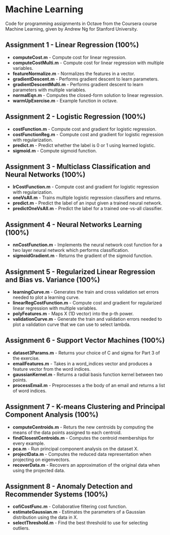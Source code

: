 Machine Learning
=====================

Code for programming assignments in Octave from the Coursera course Machine
Learning, given by Andrew Ng for Stanford University.

Assignment 1 - Linear Regression (100%)
----------------------------
 - **computeCost.m** - Compute cost for linear regression.
 - **computeCostMulti.m** - Compute cost for linear regression with multiple
 variables.
 - **featureNormalize.m** - Normalizes the features in a vector.
 - **gradientDescent.m** - Performs gradient descent to learn parameters.
 - **gradientDescentMulti.m** - Performs gradient descent to learn parameters
 with multiple variables.
 - **normalEqn.m** - Computes the closed-form solution to linear regression.
 - **warmUpExercise.m** - Example function in octave.

Assignment 2 - Logistic Regression (100%)
----------------------------
 - **costFunction.m** - Compute cost and gradient for logistic regression.
 - **costFunctionReg.m** - Compute cost and gradient for logistic regression
 with regularization.
 - **predict.m** - Predict whether the label is 0 or 1 using learned logistic.
 - **sigmoid.m** - Compute sigmoid function.

Assignment 3 - Multiclass Classification and Neural Networks (100%)
----------------------------
 - **lrCostFunction.m** - Compute cost and gradient for logistic regression with
 regularization.
 - **oneVsAll.m** - Trains multiple logistic regression classifiers and returns.
 - **predict.m** - Predict the label of an input given a trained neural network.
 - **predictOneVsAll.m** - Predict the label for a trained one-vs-all classifier.

Assignment 4 - Neural Networks Learning (100%)
----------------------------
 - **nnCostFunction.m** - Implements the neural network cost function for a two
 layer neural network which performs classification.
 - **sigmoidGradient.m** - Returns the gradient of the sigmoid function.

Assignment 5 - Regularized Linear Regression and Bias vs. Variance (100%)
----------------------------
 - **learningCurve.m** - Generates the train and cross validation set errors
 needed to plot a learning curve.
 - **linearRegCostFunction.m** - Compute cost and gradient for regularized
 linear regression with multiple variables.
 - **polyFeatures.m** - Maps X (1D vector) into the p-th power.
 - **validationCurve.m** - Generate the train and validation errors needed to
 plot a validation curve that we can use to select lambda.

Assignment 6 - Support Vector Machines (100%)
----------------------------
 - **dataset3Params.m** - Returns your choice of C and sigma for Part 3 of the
 exercise.
 - **emailFeatures.m** - Takes in a word_indices vector and produces a feature
 vector from the word indices.
 - **gaussianKernel.m** - Returns a radial basis function kernel between two
 points.
 - **processEmail.m** - Preprocesses a the body of an email and returns a list
 of word indices.

Assignment 7 - K-means Clustering and Principal Component Analysis (100%)
----------------------------
 - **computeCentroids.m** - Returs the new centroids by computing the means of
 the data points assigned to each centroid.
 - **findClosestCentroids.m** - Computes the centroid memberships for every
 example.
 - **pca.m** - Run principal component analysis on the dataset X.
 - **projectData.m** - Computes the reduced data representation when projecting
 on eigenvectors.
 - **recoverData.m** - Recovers an approximation of the original data when using
 the projected data.

Assignment 8 - Anomaly Detection and Recommender Systems (100%)
----------------------------
 - **cofiCostFunc.m** - Collaborative filtering cost function.
 - **estimateGaussian.m** - Estimates the parameters of a Gaussian distribution
 using the data in X.
 - **selectThreshold.m** - Find the best threshold to use for selecting outliers.
